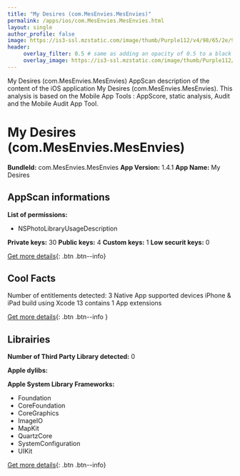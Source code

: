 ```yaml
---
title: "My Desires (com.MesEnvies.MesEnvies)"
permalink: /apps/ios/com.MesEnvies.MesEnvies.html
layout: single
author_profile: false
image: https://is3-ssl.mzstatic.com/image/thumb/Purple112/v4/98/65/2e/98652e3a-80e8-9f27-6436-bd686c72216a/AppIcon-0-0-1x_U007emarketing-0-0-0-7-0-0-sRGB-0-0-0-GLES2_U002c0-512MB-85-220-0-0.png/512x512bb.jpg
header: 
     overlay_filter: 0.5 # same as adding an opacity of 0.5 to a black background
     overlay_image: https://is3-ssl.mzstatic.com/image/thumb/Purple112/v4/98/65/2e/98652e3a-80e8-9f27-6436-bd686c72216a/AppIcon-0-0-1x_U007emarketing-0-0-0-7-0-0-sRGB-0-0-0-GLES2_U002c0-512MB-85-220-0-0.png/512x512bb.jpg
---
```

My Desires (com.MesEnvies.MesEnvies) AppScan description of the content of the iOS application My Desires (com.MesEnvies.MesEnvies). This analysis is based on the Mobile App Tools : AppScore, static analysis, Audit and the Mobile Audit App Tool.

# My Desires (com.MesEnvies.MesEnvies)

**BundleId:** com.MesEnvies.MesEnvies
**App Version:** 1.4.1
**App Name:** My Desires


## AppScan informations 

**List of permissions:** 
- NSPhotoLibraryUsageDescription
  
  
**Private keys:** 30
**Public keys:** 4
**Custom keys:** 1
**Low securit keys:** 0
  
[Get more details](/pricing.html){: .btn .btn--info}

## Cool Facts

Number of entitlements detected: 3
Native App
supported devices iPhone & iPad
build using Xcode 13
contains 1 App extensions
  
[Get more details](/pricing.html){: .btn .btn--info }

## Librairies 
**Number of Third Party Library detected:** 0


**Apple dylibs:**


**Apple System Library Frameworks:**
- Foundation
- CoreFoundation
- CoreGraphics
- ImageIO
- MapKit
- QuartzCore
- SystemConfiguration
- UIKit


  
[Get more details](/pricing.html){: .btn .btn--info}

